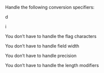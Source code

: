 Handle the following conversion specifiers:



d

i

You don’t have to handle the flag characters

You don’t have to handle field width

You don’t have to handle precision

You don’t have to handle the length modifiers
